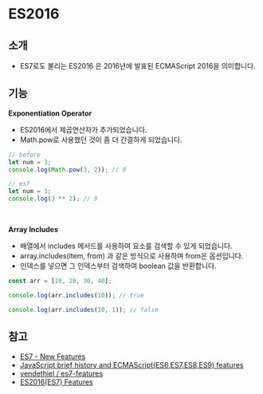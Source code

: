 # ES2016

## 소개

- ES7로도 불리는 ES2016 은 2016년에 발표된 ECMAScript 2016을 의미합니다.

## 기능

**Exponentiation Operator**

- ES2016에서 제곱연산자가 추가되었습니다.
- Math.pow로 사용했던 것이 좀 더 간결하게 되었습니다.

```jsx
// before
let num = 3;
console.log(Math.pow(3, 2)); // 9

// es7
let num = 3;
console.log(3 ** 2); // 9
```

<br/>

**Array Includes**

- 배열에서 includes 메서드를 사용하여 요소를 검색할 수 있게 되었습니다.
- array.includes(item, from) 과 같은 방식으로 사용하며 from은 옵션입니다.
- 인덱스를 넣으면 그 인덱스부터 검색하여 boolean 값을 반환합니다.

```jsx
const arr = [10, 20, 30, 40];

console.log(arr.includes(10)); // true

console.log(arr.includes(10, 1)); // false
```

## 참고

- [ES7 - New Features](https://www.tutorialspoint.com/es6/es7_newfeatures.htm)
- [JavaScript brief history and ECMAScript(ES6,ES7,ES8,ES9) features](https://madasamy.medium.com/javascript-brief-history-and-ecmascript-es6-es7-es8-features-673973394df4)
- [vendethiel / es7-features](https://github.com/vendethiel/es7-features)
- [ES2016(ES7) Features](https://haesoo9410.tistory.com/290?category=887176)
